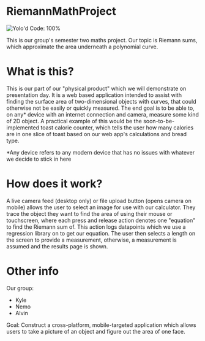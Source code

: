 # RiemannMathProject
![Yolo'd Code: 100%](https://sdbagel.github.io/static/img/yolo.png)

This is our group's semester two maths project. Our topic is Riemann sums, which approximate the area underneath a polynomial curve.

# What is this?

This is our part of our "physical product" which we will demonstrate on presentation day. It is a web based application intended to assist with finding the surface area of two-dimensional objects with curves, that could otherwise not be easily or quickly measured. The end goal is to be able to, on any* device with an internet connection and camera, measure some kind of 2D object. A practical example of this would be the soon-to-be-implemented toast calorie counter, which tells the user how many calories are in one slice of toast based on our web app's calculations and bread type.

*Any device refers to any modern device that has no issues with whatever we decide to stick in here

# How does it work?

A live camera feed (desktop only) or file upload button (opens camera on mobile) allows the user to select an image for use with our calculator. They trace the object they want to find the area of using their mouse or touchscreen, where each press and release action denotes one "equation" to find the Riemann sum of. This action logs datapoints which we use a regression library on to get our equation. The user then selects a length on the screen to provide a measurement, otherwise, a measurement is assumed and the results page is shown.

# Other info

Our group: 
- Kyle
- Nemo
- Alvin

Goal: Construct a cross-platform, mobile-targeted application which allows users to take a picture of an object and figure out the area of one face.
